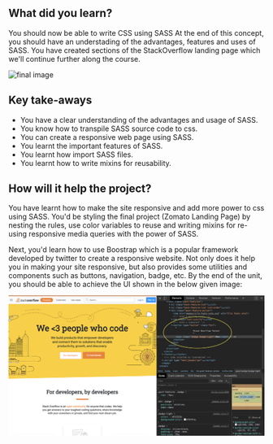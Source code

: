 ## What did you learn?

You should now be able to write CSS using SASS
At the end of this concept, you should have an understading of the advantages, features and uses of SASS. You have created sections of the StackOverflow landing page which we'll continue further along the course.

![final image](nesting/nesting.png)

## Key take-aways

- You have a clear understanding of the advantages and usage of SASS.
- You know how to transpile SASS source code to css.
- You can create a responsive web page using SASS.
- You learnt the important features of SASS.
- You learnt how import SASS files.
- You learnt how to write mixins for reusability.

## How will it help the project?

You have learnt how to make the site responsive and add more power to css using SASS. You'd be styling the final project (Zomato Landing Page) by nesting the rules, use color variables to reuse and writing mixins for re-using responsive media queries with the power of SASS.

Next, you'd learn how to use Boostrap which is a popular framework developed by twitter to create a responsive website. Not only does it help you in making your site responsive, but also provides some utilities and components such as buttons, navigation, badge, etc. By the end of the unit, you should be able to achieve the UI shown in the below given image:

![Bootstrap component](../3_Bootstrap/component/component.png)
